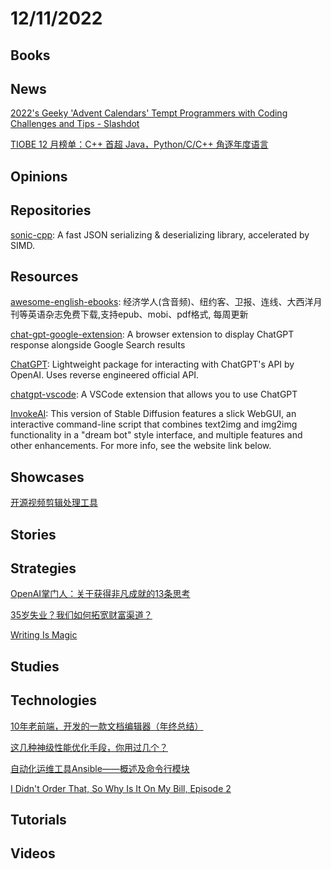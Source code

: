 # 12/11/2022

## Books

## News
[2022's Geeky 'Advent Calendars' Tempt Programmers with Coding Challenges and Tips - Slashdot](https://developers.slashdot.org/story/22/12/05/0629239/2022s-geeky-advent-calendars-tempt-programmers-with-coding-challenges-and-tips)

[TIOBE 12 月榜单：C++ 首超 Java，Python/C/C++ 角逐年度语言](https://www.oschina.net/news/220684/tiobe-index-202212)

## Opinions

## Repositories
[sonic-cpp](https://github.com/bytedance/sonic-cpp): A fast JSON serializing & deserializing library, accelerated by SIMD.

## Resources
[awesome-english-ebooks](https://github.com/hehonghui/awesome-english-ebooks): 经济学人(含音频)、纽约客、卫报、连线、大西洋月刊等英语杂志免费下载,支持epub、mobi、pdf格式, 每周更新

[chat-gpt-google-extension](https://github.com/wong2/chat-gpt-google-extension): A browser extension to display ChatGPT response alongside Google Search results

[ChatGPT](https://github.com/acheong08/ChatGPT): Lightweight package for interacting with ChatGPT's API by OpenAI. Uses reverse engineered official API.

[chatgpt-vscode](https://github.com/mpociot/chatgpt-vscode): A VSCode extension that allows you to use ChatGPT

[InvokeAI](https://github.com/invoke-ai/InvokeAI): This version of Stable Diffusion features a slick WebGUI, an interactive command-line script that combines text2img and img2img functionality in a "dream bot" style interface, and multiple features and other enhancements. For more info, see the website link below.

## Showcases
[开源视频剪辑处理工具](https://www.oschina.net/project/awesome?columnId=37)

## Stories

## Strategies
[OpenAI掌门人：关于获得非凡成就的13条思考](https://mp.weixin.qq.com/s/s3m96WG1n-PX7-p5LgkQsA)

[35岁失业？我们如何拓宽财富渠道？](https://mp.weixin.qq.com/s/xX_SA421GyentshYVVl3eQ)

[Writing Is Magic](https://brooker.co.za/blog/2022/11/08/writing.html)

## Studies

## Technologies
[10年老前端，开发的一款文档编辑器（年终总结）](https://juejin.cn/post/7172975010724708389)

[这几种神级性能优化手段，你用过几个？](https://mp.weixin.qq.com/s/3jlATYwE9PNdz0peptZBIg)

[自动化运维工具Ansible——概述及命令行模块](https://juejin.cn/post/7173631447453859876)

[I Didn't Order That, So Why Is It On My Bill, Episode 2](https://ridiculousfish.com/blog/posts/i-didnt-order-that-so-why-is-it-on-my-bill-episode-2.html)

## Tutorials

## Videos
